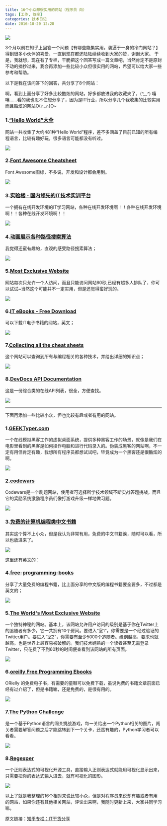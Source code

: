 ```yaml
---
title: 16个小众却很实用的网站（程序员 向）
tags: [工作, 效率]
categories: 技术日记
date: 2016-10-20 12:28
---
```



![](http://7xrl2u.com1.z0.glb.clouddn.com/useful-site-001.png)

3个月以前在知乎上回答一个问题【有哪些能集实用，装逼于一身的冷门网站？】得到很多小伙伴的喜爱，一直到现在都还陆陆续续收到大家的赞，谢谢大家。
于是，我就想，现在有了专栏，干脆把这个回答写成一篇文章吧，当然肯定不是原封不动的摘抄过来，我会再添加一些比较小众但很实用的网站，希望可以给大家一些参考和帮助。


以下是我在该问答下的回答，共分享了8个网站：

啊，看到上面分享了好多比较酷炫的网站，好多都放进我的收藏夹了，(*^__^*) 嘻嘻……看的我也忍不住想分享了，因为是IT行业，所以分享几个我收集的比较实用而且酷炫的网站O(∩_∩)O~

### 1.[“Hello World”大全](https://netsmell.com/apps/helloworldcollection/)


网站一共收集了大约481种“Hello World”程序，差不多涵盖了目前已知的所有编程语言，比较有趣好玩，很多语言可能都没有听过。

![](http://7xrl2u.com1.z0.glb.clouddn.com/useful-site-002.png)

### 2.[Font Awesome Cheatsheet](https://fontawesome.io/cheatsheet/)

Font Awesome图标，不多说，开发和设计都会用到。

![](http://7xrl2u.com1.z0.glb.clouddn.com/useful-site-003.png)

### 3.[实验楼 - 国内领先的IT技术实训平台](https://www.shiyanlou.com/courses/)

一个拥有在线开发环境的IT学习网站，各种在线开发环境啊！！各种在线开发环境啊！！各种在线开发环境啊！！

![](http://7xrl2u.com1.z0.glb.clouddn.com/useful-site-004.png)

### 4.[动画展示各种路径搜索算法](http://netsmell.com/post/pathfinding.html)

我觉得还蛮有趣的，直观的感受路径搜索算法；

![](http://7xrl2u.com1.z0.glb.clouddn.com/useful-site-005.png)

### 5.[Most Exclusive Website](https://mostexclusivewebsite.com/)

网站每次只允许一个人访问，而且只能访问网站60秒,已经有超多人排队了，你可以试试~当然这个可能并不一定实用，但是还觉得蛮好玩的。

![](http://7xrl2u.com1.z0.glb.clouddn.com/useful-site-006.png)

### 6.[IT eBooks - Free Download](https://www.it-ebooks.info/)

可以下载IT电子书籍的网站，英文；

![](http://7xrl2u.com1.z0.glb.clouddn.com/useful-site-007.png)

### 7.[Collecting all the cheat sheets](https://overapi.com/)

这个网站可以查询到所有与编程相关的各种技术，并给出详细的知识点；

![](http://7xrl2u.com1.z0.glb.clouddn.com/useful-site-008.png)

### 8.[DevDocs API Documentation](https://devdocs.io/)

这是一份综合类的在线API列表，很全，方便查找。

![](http://7xrl2u.com1.z0.glb.clouddn.com/useful-site-009.png)

---

下面再添加一些比较小众，但也比较有趣或者有用的网站。

### 1.[GEEKTyper.com](http://geektyper.com/)

一个在线模拟黑客工作的虚拟桌面系统，提供多种黑客工作的场景，就像是我们在电影里看到的黑客是如何操作电脑和进行代码录入的。伪装成黑客的网站啊，不一定有用但肯定有趣，我想所有程序员都想试试吧，毕竟成为一个黑客还是很酷炫的啊。

![](http://7xrl2u.com1.z0.glb.clouddn.com/useful-site-010.png)

### 2.[codewars](http://www.codewars.com/)

Codewars是一个刷题网站，使用者可选择所学技术领域不断实战答题挑战，而且它的奖励系统激励程序员们像打游戏升级一样地做习题。

![](http://7xrl2u.com1.z0.glb.clouddn.com/useful-site-011.png)


### 3.[免费的计算机编程类中文书籍](https://github.com/justjavac/free-programming-books-zh_CN)

其实这个算不上小众，但是我认为非常有用，免费的中文书籍诶，随时可以看，所以也放进来了。

![](http://7xrl2u.com1.z0.glb.clouddn.com/useful-site-012.jpg)


这里还有英文的：

### 4.[free-programming-books](https://github.com/vhf/free-programming-books/blob/master/free-programming-books.md)

分享了大量免费的编程书籍，比上面分享的中文版的编程书籍要全要多，不过都是英文的；

![](http://7xrl2u.com1.z0.glb.clouddn.com/useful-site-013.png)


### 5.[The World's Most Exclusive Website](http://www.theworldsmostexclusivewebsite.com/)

一个独特神秘的网站。基本上，该网站允许用户访问的级别是基于你在Twitter上的追随者有多少。它一共拥有10个房间。要进入“室1”，你需要是一个经过验证的Twitter用户。要进入“室2”，你需要有至少5000个追随者。级别越高，要求也就越高。也是世界上最容易被破解的。我们技术娴熟的一个读者甚至无需登录Twitter，只花费了不到60秒的时间便查看到该网站的所有页面。

![](http://7xrl2u.com1.z0.glb.clouddn.com/useful-site-014.png)

### 6.[oreilly Free Programming Ebooks](http://www.oreilly.com/programming/free/)

ORielly 的免费电子书，有需要的童鞋可以免费下载，虽说免费的书籍文章前面已经有过介绍了，但是书籍嘛，还是免费的，是很有用的。

![](http://7xrl2u.com1.z0.glb.clouddn.com/useful-site-015.png)

### 7.[The Python Challenge](http://www.pythonchallenge.com/)

是一个基于Python语言的闯关挑战游戏，每一关给出一个Python相关的图片，闯关者需要解答问题之后才能跳转到下一个关卡，还蛮有趣的，Python学习者可以看看。

![](http://7xrl2u.com1.z0.glb.clouddn.com/useful-site-016.png)

### 8.[Regexper](https://regexper.com/)

一个正则表达式的可视化开源工具，直接输入正则表达式就能用可视化显示出来，只需要把你的表达式输入进去，就有可视化的图形。

![](http://7xrl2u.com1.z0.glb.clouddn.com/useful-site-017.png)


以上了就是我整理的16个相对来说比较小众，但是对程序员来说却有趣或者有用的网站，如果你还有其他相关网站，评论出来啊，我随时更新上来，大家共同学习嘛。

原文链接：[知乎专栏：IT干货分享](https://zhuanlan.zhihu.com/p/23005451)


